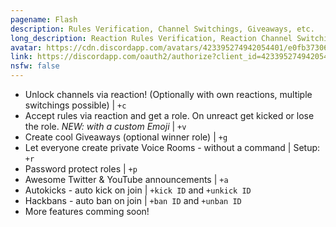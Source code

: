 ```yaml
---
pagename: Flash
description: Rules Verification, Channel Switchings, Giveaways, etc.
long_description: Reaction Rules Verification, Reaction Channel Switchings, Giveaways, private Voice Rooms, Password Protection
avatar: https://cdn.discordapp.com/avatars/423395274942054401/e0fb37306cdc7f65f76994edcb8ea044.png
link: https://discordapp.com/oauth2/authorize?client_id=423395274942054401&permissions=930606167&redirect_uri=http%3A%2F%2Fflashbot.de%2Fdiscord&scope=bot
nsfw: false
---
```


- Unlock channels via reaction! (Optionally with own reactions, multiple switchings possible) | `+c`
- Accept rules via reaction and get a role. On unreact get kicked or lose the role. *NEW: with a custom Emoji* | `+v`
- Create cool Giveaways (optional winner role) | `+g`
- Let everyone create private Voice Rooms - without a command | Setup: `+r`
- Password protect roles | `+p`
- Awesome Twitter & YouTube announcements | `+a`
- Autokicks - auto kick on join | `+kick ID` and `+unkick ID`
- Hackbans - auto ban on join | `+ban ID` and `+unban ID`
- More features comming soon!
